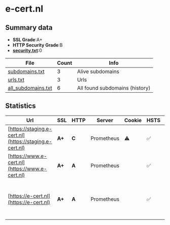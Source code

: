 

# e-cert.nl
## Summary data


 - **SSL Grade**:A+
 - **HTTP Security Grade**:B
 - **[security.txt](https://www.digitaleoverheid.nl/nieuws/standaard-security-txt-nu-verplicht-voor-overheid/)**:0


| File       | Count | Info |
|------------|-------|------|
|[subdomains.txt](/data/e-cert.nl/subdomains.txt)|3|Alive subdomains|
|[urls.txt](/data/e-cert.nl/urls.txt)|3|Urls|
|[all_subdomains.txt](/data/e-cert.nl/all_subdomains.txt)|6|All found subdomains (history)|


## Statistics


| Url | SSL | HTTP | Server | Cookie | HSTS | CORS | CTO | CSP | XFO | XXP | RP |FP| Tech |Title |
|--------|-------|-------|------|------|------|------|------|------|------|------|------|------|------|------|
|[https://staging.e-cert.nl](https://staging.e-cert.nl)| **A+**| **C**|Prometheus|:warning: |:white_check_mark: | | | | | :white_check_mark: | :white_check_mark: | |HSTS||
|[https://www.e-cert.nl](https://www.e-cert.nl)| **A+**| **A**|Prometheus| |:white_check_mark: | | |:warning: | | :white_check_mark: | :white_check_mark: | |HSTS|301 Moved Perman...|
|[https://e-cert.nl](https://e-cert.nl)| **A+**| **A**|Prometheus| |:white_check_mark: | | |:warning: | | :white_check_mark: | :white_check_mark: | |HSTS MySQL PHP Redis Redis Object Cache WPML:4.6.10 WordPress|Home | e-CertNL|

